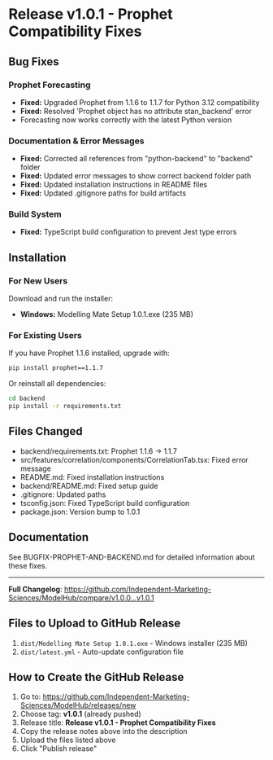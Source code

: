 # Release v1.0.1 - Prophet Compatibility Fixes

## Bug Fixes

### Prophet Forecasting
- **Fixed:** Upgraded Prophet from 1.1.6 to 1.1.7 for Python 3.12 compatibility
- **Fixed:** Resolved 'Prophet object has no attribute stan_backend' error
- Forecasting now works correctly with the latest Python version

### Documentation & Error Messages
- **Fixed:** Corrected all references from "python-backend" to "backend" folder
- **Fixed:** Updated error messages to show correct backend folder path
- **Fixed:** Updated installation instructions in README files
- **Fixed:** Updated .gitignore paths for build artifacts

### Build System
- **Fixed:** TypeScript build configuration to prevent Jest type errors

## Installation

### For New Users
Download and run the installer:
- **Windows:** Modelling Mate Setup 1.0.1.exe (235 MB)

### For Existing Users
If you have Prophet 1.1.6 installed, upgrade with:
```bash
pip install prophet==1.1.7
```

Or reinstall all dependencies:
```bash
cd backend
pip install -r requirements.txt
```

## Files Changed
- backend/requirements.txt: Prophet 1.1.6 → 1.1.7
- src/features/correlation/components/CorrelationTab.tsx: Fixed error message
- README.md: Fixed installation instructions
- backend/README.md: Fixed setup guide
- .gitignore: Updated paths
- tsconfig.json: Fixed TypeScript build configuration
- package.json: Version bump to 1.0.1

## Documentation
See BUGFIX-PROPHET-AND-BACKEND.md for detailed information about these fixes.

---

**Full Changelog**: https://github.com/Independent-Marketing-Sciences/ModelHub/compare/v1.0.0...v1.0.1

## Files to Upload to GitHub Release

1. `dist/Modelling Mate Setup 1.0.1.exe` - Windows installer (235 MB)
2. `dist/latest.yml` - Auto-update configuration file

## How to Create the GitHub Release

1. Go to: https://github.com/Independent-Marketing-Sciences/ModelHub/releases/new
2. Choose tag: **v1.0.1** (already pushed)
3. Release title: **Release v1.0.1 - Prophet Compatibility Fixes**
4. Copy the release notes above into the description
5. Upload the files listed above
6. Click "Publish release"
